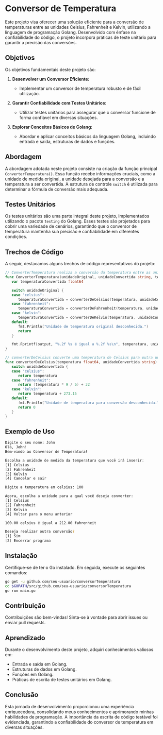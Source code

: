 # Conversor de Temperatura

Este projeto visa oferecer uma solução eficiente para a conversão de temperaturas entre as unidades Celsius, Fahrenheit e Kelvin, utilizando a linguagem de programação Golang. Desenvolvido com ênfase na confiabilidade do código, o projeto incorpora práticas de teste unitário para garantir a precisão das conversões.

## Objetivos

Os objetivos fundamentais deste projeto são:

1. **Desenvolver um Conversor Eficiente:**
   - Implementar um conversor de temperatura robusto e de fácil utilização.

2. **Garantir Confiabilidade com Testes Unitários:**
   - Utilizar testes unitários para assegurar que o conversor funcione de forma confiável em diversas situações.

3. **Explorar Conceitos Básicos de Golang:**
   - Abordar e aplicar conceitos básicos da linguagem Golang, incluindo entrada e saída, estruturas de dados e funções.

## Abordagem

A abordagem adotada neste projeto consiste na criação da função principal `ConverterTemperatura()`. Essa função recebe informações cruciais, como a unidade de medida original, a unidade desejada para a conversão e a temperatura a ser convertida. A estrutura de controle `switch` é utilizada para determinar a fórmula de conversão mais adequada.

## Testes Unitários

Os testes unitários são uma parte integral deste projeto, implementados utilizando o pacote `testing` do Golang. Esses testes são projetados para cobrir uma variedade de cenários, garantindo que o conversor de temperatura mantenha sua precisão e confiabilidade em diferentes condições.

## Trechos de Código

A seguir, destacamos alguns trechos de código representativos do projeto:

```go
// ConverterTemperatura realiza a conversão da temperatura entre as unidades especificadas.
func ConverterTemperatura(unidadeOriginal, unidadeConvertida string, temperatura float64, output io.Writer) {
   var temperaturaConvertida float64

   switch unidadeOriginal {
   case "celsius":
      temperaturaConvertida = converterDeCelsius(temperatura, unidadeConvertida)
   case "fahrenheit":
      temperaturaConvertida = converterDeFahrenheit(temperatura, unidadeConvertida)
   case "kelvin":
      temperaturaConvertida = converterDeKelvin(temperatura, unidadeConvertida)
   default:
      fmt.Println("Unidade de temperatura original desconhecida.")
      return
   }

   fmt.Fprintf(output, "%.2f %s é igual a %.2f %s\n", temperatura, unidadeOriginal, temperaturaConvertida, unidadeConvertida)
}

// converterDeCelsius converte uma temperatura de Celsius para outra unidade de medida.
func converterDeCelsius(temperatura float64, unidadeConvertida string) float64 {
   switch unidadeConvertida {
   case "celsius":
      return temperatura
   case "fahrenheit":
      return (temperatura * 9 / 5) + 32
   case "kelvin":
      return temperatura + 273.15
   default:
      fmt.Println("Unidade de temperatura para conversão desconhecida.")
      return 0
   }
}
```

## Exemplo de Uso

```bash
Digite o seu nome: John
Olá, John!
Bem-vindo ao Conversor de Temperatura!

Escolha a unidade de medida da temperatura que você irá inserir:
[1] Celsius
[2] Fahrenheit
[3] Kelvin
[4] Cancelar e sair

Digite a temperatura em celsius: 100

Agora, escolha a unidade para a qual você deseja converter:
[1] Celsius
[2] Fahrenheit
[3] Kelvin
[4] Voltar para o menu anterior

100.00 celsius é igual a 212.00 fahrenheit

Deseja realizar outra conversão?
[1] Sim
[2] Encerrar programa
```

## Instalação

Certifique-se de ter o Go instalado. Em seguida, execute os seguintes comandos:

```bash
go get -u github.com/seu-usuario/conversorTemperatura
cd $GOPATH/src/github.com/seu-usuario/conversorTemperatura
go run main.go
```

## Contribuição

Contribuições são bem-vindas! Sinta-se à vontade para abrir issues ou enviar pull requests.


## Aprendizado

Durante o desenvolvimento deste projeto, adquiri conhecimentos valiosos em:

- Entrada e saída em Golang.
- Estruturas de dados em Golang.
- Funções em Golang.
- Práticas de escrita de testes unitários em Golang.

## Conclusão

Esta jornada de desenvolvimento proporcionou uma experiência enriquecedora, consolidando meus conhecimentos e aprimorando minhas habilidades de programação. A importância da escrita de código testável foi evidenciada, garantindo a confiabilidade do conversor de temperatura em diversas situações.
